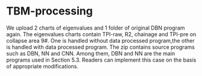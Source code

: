 # TBM-processing
We upload 2 charts of eigenvalues and 1 folder of original DBN program again. 
The eigenvalues charts contain TPI-raw, R2,  chainage and TPI-pre on collapse area 9#. One is handled without data processed program,the other is handled with data processed program. 
The zip contains source programs such as DBN, NN and CNN. Among them, DBN and NN are the main programs used in Section 5.3. Readers can implement this case on the basis of appropriate modifications.

